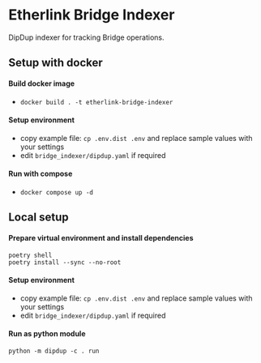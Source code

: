 # Etherlink Bridge Indexer
DipDup indexer for tracking Bridge operations.
## Setup with docker
#### Build docker image
* `docker build . -t etherlink-bridge-indexer`
#### Setup environment
* copy example file: `cp .env.dist .env` and replace sample values with your settings
* edit `bridge_indexer/dipdup.yaml` if required
#### Run with compose
* `docker compose up -d` 
## Local setup
#### Prepare virtual environment and install dependencies
```shell
poetry shell
poetry install --sync --no-root
```
#### Setup environment
* copy example file: `cp .env.dist .env` and replace sample values with your settings
* edit `bridge_indexer/dipdup.yaml` if required
#### Run as python module
`python -m dipdup -c . run`
